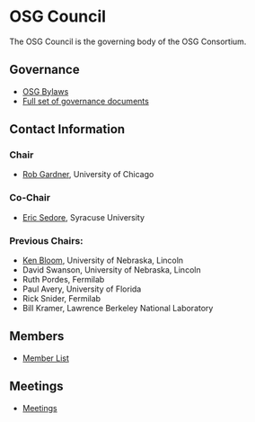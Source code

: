 # OSG Council

The OSG Council is the governing body of the OSG Consortium.  

## Governance
-   [OSG Bylaws](documents/OSG-By-Laws-2020%20-%20v2.pdf)
- 	[Full set of governance documents](GovernanceDocs.md) 

## Contact Information

### Chair
-   [Rob Gardner](mailto:rwg@uchicago.edu), University of Chicago

### Co-Chair 
-   [Eric Sedore](mailto:essedore@syr.edu), Syracuse University

### Previous Chairs:
-   [Ken Bloom](mailto:kenbloom@unl.edu), University of Nebraska, Lincoln
-   David Swanson, University of Nebraska, Lincoln
-   Ruth Pordes, Fermilab
-   Paul Avery, University of Florida
-   Rick Snider, Fermilab
-	Bill Kramer, Lawrence Berkeley National Laboratory

## Members
-   [Member List](Members.md)

## Meetings
-   [Meetings](Meetings.md)
